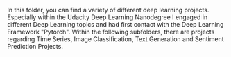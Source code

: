 In this folder, you can find a variety of different deep learning projects. 
Especially within the Udacity Deep Learning Nanodegree I engaged in different Deep Learning topics and had first contact with the Deep Learning Framework "Pytorch". 
Within the following subfolders, there are projects regarding Time Series, Image Classification, Text Generation and Sentiment Prediction Projects. 
